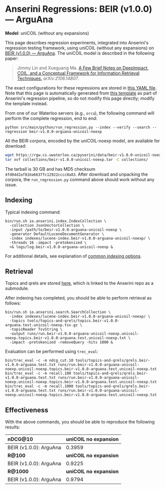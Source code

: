# Anserini Regressions: BEIR (v1.0.0) &mdash; ArguAna

**Model**: uniCOIL (without any expansions)

This page describes regression experiments, integrated into Anserini's regression testing framework, using uniCOIL (without any expansions) on [BEIR (v1.0.0) &mdash; ArguAna](http://beir.ai/).
The uniCOIL model is described in the following paper:

> Jimmy Lin and Xueguang Ma. [A Few Brief Notes on DeepImpact, COIL, and a Conceptual Framework for Information Retrieval Techniques.](https://arxiv.org/abs/2106.14807) _arXiv:2106.14807_.

The exact configurations for these regressions are stored in [this YAML file](../../src/main/resources/regression/beir-v1.0.0-arguana-unicoil-noexp.yaml).
Note that this page is automatically generated from [this template](../../src/main/resources/docgen/templates/beir-v1.0.0-arguana-unicoil-noexp.template) as part of Anserini's regression pipeline, so do not modify this page directly; modify the template instead.

From one of our Waterloo servers (e.g., `orca`), the following command will perform the complete regression, end to end:

```
python src/main/python/run_regression.py --index --verify --search --regression beir-v1.0.0-arguana-unicoil-noexp
```

All the BEIR corpora, encoded by the uniCOIL-noexp model, are available for download:

```bash
wget https://rgw.cs.uwaterloo.ca/pyserini/data/beir-v1.0.0-unicoil-noexp.tar -P collections/
tar xvf collections/beir-v1.0.0-unicoil-noexp.tar -C collections/
```

The tarball is 30 GB and has MD5 checksum `4fd04d2af816a6637fc12922cccc8a83`.
After download and unpacking the corpora, the `run_regression.py` command above should work without any issue.

## Indexing

Typical indexing command:

```
bin/run.sh io.anserini.index.IndexCollection \
  -collection JsonVectorCollection \
  -input /path/to/beir-v1.0.0-arguana-unicoil-noexp \
  -generator DefaultLuceneDocumentGenerator \
  -index indexes/lucene-index.beir-v1.0.0-arguana-unicoil-noexp/ \
  -threads 16 -impact -pretokenized \
  >& logs/log.beir-v1.0.0-arguana-unicoil-noexp &
```

For additional details, see explanation of [common indexing options](../../docs/common-indexing-options.md).

## Retrieval

Topics and qrels are stored [here](https://github.com/castorini/anserini-tools/tree/master/topics-and-qrels), which is linked to the Anserini repo as a submodule.

After indexing has completed, you should be able to perform retrieval as follows:

```
bin/run.sh io.anserini.search.SearchCollection \
  -index indexes/lucene-index.beir-v1.0.0-arguana-unicoil-noexp/ \
  -topics tools/topics-and-qrels/topics.beir-v1.0.0-arguana.test.unicoil-noexp.tsv.gz \
  -topicReader TsvString \
  -output runs/run.beir-v1.0.0-arguana-unicoil-noexp.unicoil-noexp.topics.beir-v1.0.0-arguana.test.unicoil-noexp.txt \
  -impact -pretokenized -removeQuery -hits 1000 &
```

Evaluation can be performed using `trec_eval`:

```
bin/trec_eval -c -m ndcg_cut.10 tools/topics-and-qrels/qrels.beir-v1.0.0-arguana.test.txt runs/run.beir-v1.0.0-arguana-unicoil-noexp.unicoil-noexp.topics.beir-v1.0.0-arguana.test.unicoil-noexp.txt
bin/trec_eval -c -m recall.100 tools/topics-and-qrels/qrels.beir-v1.0.0-arguana.test.txt runs/run.beir-v1.0.0-arguana-unicoil-noexp.unicoil-noexp.topics.beir-v1.0.0-arguana.test.unicoil-noexp.txt
bin/trec_eval -c -m recall.1000 tools/topics-and-qrels/qrels.beir-v1.0.0-arguana.test.txt runs/run.beir-v1.0.0-arguana-unicoil-noexp.unicoil-noexp.topics.beir-v1.0.0-arguana.test.unicoil-noexp.txt
```

## Effectiveness

With the above commands, you should be able to reproduce the following results:

| **nDCG@10**                                                                                                  | **uniCOIL no expansion**|
|:-------------------------------------------------------------------------------------------------------------|-----------|
| BEIR (v1.0.0): ArguAna                                                                                       | 0.3959    |
| **R@100**                                                                                                    | **uniCOIL no expansion**|
| BEIR (v1.0.0): ArguAna                                                                                       | 0.9225    |
| **R@1000**                                                                                                   | **uniCOIL no expansion**|
| BEIR (v1.0.0): ArguAna                                                                                       | 0.9794    |
